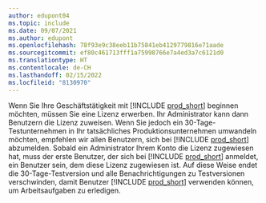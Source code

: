 ```yaml
---
author: edupont04
ms.topic: include
ms.date: 09/07/2021
ms.author: edupont
ms.openlocfilehash: 78f93e9c38eeb11b75841eb4129779816e71aade
ms.sourcegitcommit: ef80c461713fff1a75998766e7a4ed3a7c6121d0
ms.translationtype: HT
ms.contentlocale: de-CH
ms.lasthandoff: 02/15/2022
ms.locfileid: "8130970"
---
```

Wenn Sie Ihre Geschäftstätigkeit mit [!INCLUDE [prod_short](../includes/prod_short.md)] beginnen möchten, müssen Sie eine Lizenz erwerben. Ihr Administrator kann dann Benutzern die Lizenz zuweisen. Wenn Sie jedoch ein 30-Tage-Testunternehmen in Ihr tatsächliches Produktionsunternehmen umwandeln möchten, empfehlen wir allen Benutzern, sich bei [!INCLUDE [prod_short](../includes/prod_short.md)] abzumelden. Sobald ein Administrator Ihrem Konto die Lizenz zugewiesen hat, muss der erste Benutzer, der sich bei [!INCLUDE [prod_short](../includes/prod_short.md)] anmeldet, ein Benutzer sein, dem diese Lizenz zugewiesen ist. Auf diese Weise endet die 30-Tage-Testversion und alle Benachrichtigungen zu Testversionen verschwinden, damit Benutzer [!INCLUDE [prod_short](../includes/prod_short.md)] verwenden können, um Arbeitsaufgaben zu erledigen.
